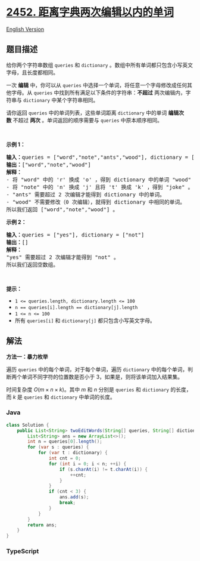 # [2452. 距离字典两次编辑以内的单词](https://leetcode.cn/problems/words-within-two-edits-of-dictionary)

[English Version](/solution/2400-2499/2452.Words%20Within%20Two%20Edits%20of%20Dictionary/README_EN.md)

## 题目描述

<!-- 这里写题目描述 -->

<p>给你两个字符串数组&nbsp;<code>queries</code> 和&nbsp;<code>dictionary</code>&nbsp;。数组中所有单词都只包含小写英文字母，且长度都相同。</p>

<p>一次 <strong>编辑</strong>&nbsp;中，你可以从 <code>queries</code>&nbsp;中选择一个单词，将任意一个字母修改成任何其他字母。从&nbsp;<code>queries</code>&nbsp;中找到所有满足以下条件的字符串：<strong>不超过</strong>&nbsp;两次编辑内，字符串与&nbsp;<code>dictionary</code>&nbsp;中某个字符串相同。</p>

<p>请你返回<em>&nbsp;</em><code>queries</code>&nbsp;中的单词列表，这些单词距离&nbsp;<code>dictionary</code>&nbsp;中的单词&nbsp;<strong>编辑次数</strong>&nbsp;不超过&nbsp;<strong>两次</strong>&nbsp;。单词返回的顺序需要与&nbsp;<code>queries</code>&nbsp;中原本顺序相同。</p>

<p>&nbsp;</p>

<p><strong>示例 1：</strong></p>

<pre><b>输入：</b>queries = ["word","note","ants","wood"], dictionary = ["wood","joke","moat"]
<b>输出：</b>["word","note","wood"]
<strong>解释：</strong>
- 将 "word" 中的 'r' 换成 'o' ，得到 dictionary 中的单词 "wood" 。
- 将 "note" 中的 'n' 换成 'j' 且将 't' 换成 'k' ，得到 "joke" 。
- "ants" 需要超过 2 次编辑才能得到 dictionary 中的单词。
- "wood" 不需要修改（0 次编辑），就得到 dictionary 中相同的单词。
所以我们返回 ["word","note","wood"] 。
</pre>

<p><strong>示例 2：</strong></p>

<pre><b>输入：</b>queries = ["yes"], dictionary = ["not"]
<b>输出：</b>[]
<strong>解释：</strong>
"yes" 需要超过 2 次编辑才能得到 "not" 。
所以我们返回空数组。
</pre>

<p>&nbsp;</p>

<p><strong>提示：</strong></p>

<ul>
	<li><code>1 &lt;= queries.length, dictionary.length &lt;= 100</code></li>
	<li><code>n == queries[i].length == dictionary[j].length</code></li>
	<li><code>1 &lt;= n &lt;= 100</code></li>
	<li>所有&nbsp;<code>queries[i]</code> 和&nbsp;<code>dictionary[j]</code>&nbsp;都只包含小写英文字母。</li>
</ul>

## 解法

**方法一：暴力枚举**

遍历 `queries` 中的每个单词，对于每个单词，遍历 `dictionary` 中的每个单词，判断两个单词不同字符的位置数是否小于 $3$，如果是，则将该单词加入结果集。

时间复杂度 $O(m\times n\times k)$。其中 $m$ 和 $n$ 分别是 `queries` 和 `dictionary` 的长度，而 $k$ 是 `queries` 和 `dictionary` 中单词的长度。

### **Java**

```java
class Solution {
    public List<String> twoEditWords(String[] queries, String[] dictionary) {
        List<String> ans = new ArrayList<>();
        int n = queries[0].length();
        for (var s : queries) {
            for (var t : dictionary) {
                int cnt = 0;
                for (int i = 0; i < n; ++i) {
                    if (s.charAt(i) != t.charAt(i)) {
                        ++cnt;
                    }
                }
                if (cnt < 3) {
                    ans.add(s);
                    break;
                }
            }
        }
        return ans;
    }
}
```

### **TypeScript**

